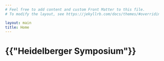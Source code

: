 ```yaml
---
# Feel free to add content and custom Front Matter to this file.
# To modify the layout, see https://jekyllrb.com/docs/themes/#overriding-theme-defaults

layout: main
title: Home
---
```


<h1>{{"Heidelberger Symposium"}}</h1>

<!-- *Lorem ipsum dolor sit amet, consectetur adipiscing elit, sed do eiusmod tempor incididunt ut labore et dolore magna aliqua. Quis viverra nibh cras pulvinar mattis nunc. Non quam lacus suspendisse faucibus. Accumsan lacus vel facilisis volutpat est velit egestas dui id. Penatibus et magnis dis parturient montes nascetur ridiculus. Turpis in eu mi bibendum. Urna duis convallis convallis tellus id interdum velit. Elementum tempus egestas sed sed risus pretium quam vulputate. Id volutpat lacus laoreet non curabitur gravida. Ac orci phasellus egestas tellus rutrum tellus pellentesque. Convallis aenean et tortor at risus. Accumsan in nisl nisi scelerisque eu ultrices. Varius vel pharetra vel turpis. Id faucibus nisl tincidunt eget nullam non nisi. Imperdiet proin fermentum leo vel orci. Gravida dictum fusce ut placerat. Porttitor eget dolor morbi non. Mi quis hendrerit dolor magna eget. Blandit massa enim nec dui nunc mattis enim ut. Egestas diam in arcu cursus. Eget mauris pharetra et ultrices. Convallis tellus id interdum velit laoreet id. Ac turpis egestas integer eget aliquet. Elementum facilisis leo vel fringilla est ullamcorper eget nulla facilisi. Quam nulla porttitor massa id. Eget nulla facilisi etiam dignissim diam quis. Nunc sed id semper risus in hendrerit. Pretium quam vulputate dignissim suspendisse in est ante in. Nunc mattis enim ut tellus. Mauris a diam maecenas sed enim ut sem viverra. Faucibus interdum posuere lorem ipsum dolor. Blandit turpis cursus in hac habitasse platea dictumst quisque sagittis. Condimentum id venenatis a condimentum vitae sapien pellentesque. Ac odio tempor orci dapibus ultrices in iaculis. Enim sit amet venenatis urna. Lobortis feugiat vivamus at augue eget arcu dictum varius. Facilisis leo vel fringilla est ullamcorper eget nulla facilisi. Scelerisque varius morbi enim nunc faucibus a pellentesque sit amet. Vitae aliquet nec ullamcorper sit amet risus. Netus et malesuada fames ac turpis egestas sed. Nunc congue nisi vitae suscipit tellus mauris. Accumsan lacus vel facilisis volutpat est. A arcu cursus vitae congue mauris rhoncus. Massa enim nec dui nunc mattis enim ut. Sagittis nisl rhoncus mattis rhoncus urna neque viverra justo. Tortor pretium viverra suspendisse potenti. Tempus egestas sed sed risus pretium. Ornare aenean euismod elementum nisi quis eleifend quam adipiscing. Quisque sagittis purus sit amet. Aliquet eget sit amet tellus cras adipiscing enim eu. Posuere sollicitudin aliquam ultrices sagittis orci. Ante metus dictum at tempor commodo ullamcorper a lacus vestibulum. Semper eget duis at tellus at. Vestibulum lectus mauris ultrices eros in cursus turpis massa tincidunt. Est ultricies integer quis auctor elit sed vulputate mi. Feugiat nibh sed pulvinar proin gravida hendrerit. Augue neque gravida in fermentum et sollicitudin ac orci phasellus. In aliquam sem fringilla ut morbi tincidunt augue interdum. Habitasse platea dictumst quisque sagittis purus sit amet volutpat. Dictum fusce ut placerat orci nulla. Nisi est sit amet facilisis magna etiam tempor orci. Ut aliquam purus sit amet luctus venenatis lectus. Et tortor at risus viverra adipiscing at in tellus integer. Cum sociis natoque penatibus et. Feugiat scelerisque varius morbi enim. Ante in nibh mauris cursus mattis. Nascetur ridiculus mus mauris vitae ultricies leo. Rhoncus urna neque viverra justo nec ultrices. Fermentum dui faucibus in ornare quam viverra orci sagittis. Eu mi bibendum neque egestas congue quisque. Purus viverra accumsan in nisl nisi scelerisque eu ultrices. Posuere sollicitudin aliquam ultrices sagittis orci a. Ultrices tincidunt arcu non sodales neque sodales ut etiam. Tristique senectus et netus et malesuada. Nullam eget felis eget nunc lobortis mattis aliquam. Nibh praesent tristique magna sit amet purus gravida. Semper auctor neque vitae tempus quam pellentesque nec nam. Massa tempor nec feugiat nisl pretium. Sem fringilla ut morbi tincidunt augue. Eget nunc scelerisque viverra mauris in aliquam. Sit amet nisl purus in. Suspendisse sed nisi lacus sed viverra. Orci a scelerisque purus semper eget duis at tellus. Dictumst quisque sagittis purus sit amet volutpat consequat. Maecenas sed enim ut sem viverra aliquet. In nibh mauris cursus mattis. Nunc vel risus commodo viverra maecenas accumsan lacus. Pharetra convallis posuere morbi leo. Tempor id eu nisl nunc mi ipsum. Turpis egestas pretium aenean pharetra magna ac placerat vestibulum lectus. Commodo odio aenean sed adipiscing. Augue ut lectus arcu bibendum at varius vel pharetra. Lorem mollis aliquam ut porttitor. Magnis dis parturient montes nascetur ridiculus mus mauris vitae. Dui sapien eget mi proin sed libero enim sed. Dignissim convallis aenean et tortor at risus viverra. Mi proin sed libero enim. Quis viverra nibh cras pulvinar mattis nunc sed. Rhoncus urna neque viverra justo nec ultrices dui. Pellentesque dignissim enim sit amet. Tincidunt augue interdum velit euismod in. Ut venenatis tellus in metus vulputate eu scelerisque. Faucibus purus in massa tempor nec feugiat. Pulvinar mattis nunc sed blandit libero volutpat sed cras ornare. Integer feugiat scelerisque varius morbi enim nunc. Lacus vestibulum sed arcu non. Ac turpis egestas maecenas pharetra convallis posuere morbi. Dictum non consectetur a erat. At auctor urna nunc id cursus metus aliquam. Arcu odio ut sem nulla. Magna eget est lorem ipsum dolor. Tempus iaculis urna id volutpat. Diam ut venenatis tellus in metus vulputate. Amet nisl purus in mollis nunc sed id. Orci porta non pulvinar neque. Metus dictum at tempor commodo ullamcorper. Odio eu feugiat pretium nibh ipsum consequat nisl. Eu non diam phasellus vestibulum lorem sed risus ultricies tristique. Nisl nisi scelerisque eu ultrices vitae auctor. Magna fringilla urna porttitor rhoncus dolor purus non. Sollicitudin ac orci phasellus egestas. Dolor sit amet consectetur adipiscing elit ut aliquam. Id leo in vitae turpis. Nulla malesuada pellentesque elit eget. Risus viverra adipiscing at in tellus integer feugiat scelerisque. Quam nulla porttitor massa id neque. Nibh sed pulvinar proin gravida hendrerit lectus a. Imperdiet proin fermentum leo vel orci porta non pulvinar neque. Aliquet eget sit amet tellus. Dui ut ornare lectus sit amet est placerat in egestas. Sem integer vitae justo eget. Fames ac turpis egestas maecenas pharetra convallis. Pellentesque adipiscing commodo elit at imperdiet dui accumsan sit amet. Sapien pellentesque habitant morbi tristique senectus et netus et. Morbi tincidunt ornare massa eget egestas purus viverra accumsan. Tortor at auctor urna nunc id cursus metus aliquam. Blandit massa enim nec dui nunc mattis enim ut. Eu nisl nunc mi ipsum faucibus vitae aliquet. Ipsum dolor sit amet consectetur adipiscing elit. Iaculis nunc sed augue lacus viverra vitae congue. Vitae proin sagittis nisl rhoncus mattis. Massa sed elementum tempus egestas sed. Lorem ipsum dolor sit amet consectetur. At lectus urna duis convallis. Adipiscing elit duis tristique sollicitudin nibh. Mauris pellentesque pulvinar pellentesque habitant morbi tristique senectus. Tortor at risus viverra adipiscing at in tellus integer feugiat. Pretium fusce id velit ut tortor pretium. Quam pellentesque nec nam aliquam sem. Adipiscing commodo elit at imperdiet dui. Purus gravida quis blandit turpis cursus in hac habitasse platea. Ornare suspendisse sed nisi lacus sed. Nec ultrices dui sapien eget mi proin sed libero enim. A pellentesque sit amet porttitor. Pretium nibh ipsum consequat nisl vel pretium lectus. Diam maecenas ultricies mi eget mauris pharetra et ultrices neque. Pellentesque habitant morbi tristique senectus et netus et. Vitae tortor condimentum lacinia quis vel eros donec ac. In iaculis nunc sed augue lacus. Netus et malesuada fames ac turpis egestas sed tempus. Vestibulum mattis ullamcorper velit sed ullamcorper morbi tincidunt ornare. Vulputate mi sit amet mauris commodo quis imperdiet massa. Mus mauris vitae ultricies leo integer malesuada nunc vel risus. Elit scelerisque mauris pellentesque pulvinar pellentesque habitant. Elementum nisi quis eleifend quam. Non arcu risus quis varius quam quisque id diam vel. Tellus orci ac auctor augue mauris augue neque gravida. Massa eget egestas purus viverra accumsan in nisl nisi. Purus viverra accumsan in nisl nisi. Amet est placerat in egestas erat imperdiet. Magna fermentum iaculis eu non diam phasellus vestibulum lorem sed. Sagittis nisl rhoncus mattis rhoncus urna. Laoreet sit amet cursus sit amet. Eros donec ac odio tempor orci dapibus ultrices in iaculis. Aenean sed adipiscing diam donec. Morbi tincidunt ornare massa eget egestas purus viverra accumsan in. Gravida in fermentum et sollicitudin ac orci. Nisi vitae suscipit tellus mauris a. Pellentesque massa placerat duis ultricies. Faucibus nisl tincidunt eget nullam non nisi. Venenatis tellus in metus vulputate. Commodo elit at imperdiet dui accumsan sit. Id volutpat lacus laoreet non curabitur gravida arcu ac tortor. Euismod elementum nisi quis eleifend quam adipiscing vitae proin. Tempus quam pellentesque nec nam. Sed faucibus turpis in eu mi bibendum neque. At erat pellentesque adipiscing commodo elit. Elementum curabitur vitae nunc sed velit dignissim. Eu sem integer vitae justo eget magna fermentum iaculis eu. Purus semper eget duis at tellus at. Ipsum dolor sit amet consectetur adipiscing elit duis. Purus sit amet volutpat consequat mauris nunc congue nisi. Ornare quam viverra orci sagittis eu volutpat odio. Nulla porttitor massa id neque aliquam. Semper quis lectus nulla at volutpat diam ut venenatis. Dui vivamus arcu felis bibendum ut tristique. Gravida cum sociis natoque penatibus et. Porttitor rhoncus dolor purus non enim praesent elementum. Quis eleifend quam adipiscing vitae proin sagittis nisl rhoncus. Sed euismod nisi porta lorem. Vulputate eu scelerisque felis imperdiet proin fermentum leo. Nulla facilisi etiam dignissim diam quis enim. Mi bibendum neque egestas congue quisque egestas. Ornare suspendisse sed nisi lacus sed viverra tellus in. Elementum integer enim neque volutpat ac tincidunt. Tincidunt dui ut ornare lectus sit amet est. Vitae suscipit tellus mauris a diam maecenas sed enim ut. Morbi quis commodo odio aenean sed adipiscing diam donec. Et egestas quis ipsum suspendisse ultrices. Interdum consectetur libero id faucibus. Suscipit tellus mauris a diam maecenas sed enim. Mauris sit amet massa vitae tortor. Egestas fringilla phasellus faucibus scelerisque eleifend donec pretium vulputate sapien. Odio morbi quis commodo odio aenean sed adipiscing. Et leo duis ut diam quam nulla porttitor. Sagittis aliquam malesuada bibendum arcu. Dignissim diam quis enim lobortis. Gravida neque convallis a cras semper auctor neque. Ultricies tristique nulla aliquet enim. Lobortis feugiat vivamus at augue. Volutpat diam ut venenatis tellus in metus vulputate. Aliquam eleifend mi in nulla posuere sollicitudin aliquam ultrices sagittis. Arcu bibendum at varius vel pharetra vel. Posuere urna nec tincidunt praesent. Neque laoreet suspendisse interdum consectetur libero. Nec nam aliquam sem et. Sit amet consectetur adipiscing elit duis tristique sollicitudin. Dui nunc mattis enim ut tellus elementum sagittis vitae. Mi sit amet mauris commodo quis imperdiet massa tincidunt. Justo laoreet sit amet cursus sit amet. Suspendisse sed nisi lacus sed viverra tellus. Amet cursus sit amet dictum sit amet justo. Sagittis nisl rhoncus mattis rhoncus urna neque viverra justo. Vitae elementum curabitur vitae nunc sed velit. Feugiat vivamus at augue eget arcu dictum. Ac turpis egestas sed tempus urna et pharetra. Eu lobortis elementum nibh tellus molestie nunc non blandit. Elit at imperdiet dui accumsan sit amet nulla facilisi. Lectus sit amet est placerat in. Justo donec enim diam vulputate ut. Viverra tellus in hac habitasse platea dictumst. Felis imperdiet proin fermentum leo vel. Nisl purus in mollis nunc sed id semper risus. Et netus et malesuada fames ac. Nunc congue nisi vitae suscipit tellus mauris a diam maecenas. Ut consequat semper viverra nam libero justo laoreet sit. Mus mauris vitae ultricies leo. Mattis ullamcorper velit sed ullamcorper morbi tincidunt ornare massa. Ut aliquam purus sit amet luctus venenatis. Consectetur adipiscing elit ut aliquam purus sit. Diam vel quam elementum pulvinar etiam non quam. Faucibus turpis in eu mi. Blandit massa enim nec dui nunc mattis enim ut tellus. Amet nisl suscipit adipiscing bibendum est. Amet porttitor eget dolor morbi. Tincidunt dui ut ornare lectus sit amet est placerat in. Mi sit amet mauris commodo quis. Dolor purus non enim praesent elementum. Diam vulputate ut pharetra sit amet aliquam id diam maecenas. Laoreet suspendisse interdum consectetur libero id faucibus nisl. Blandit massa enim nec dui. In vitae turpis massa sed elementum. Enim tortor at auctor urna nunc id cursus. Hac habitasse platea dictumst quisque. Dignissim sodales ut eu sem integer vitae justo eget magna. Facilisis leo vel fringilla est ullamcorper eget nulla facilisi. Turpis in eu mi bibendum neque egestas. Pellentesque eu tincidunt tortor aliquam nulla. In nulla posuere sollicitudin aliquam ultrices sagittis orci a scelerisque. Egestas integer eget aliquet nibh praesent tristique magna sit amet. Pulvinar mattis nunc sed blandit libero volutpat sed cras. Dignissim sodales ut eu sem integer. Integer vitae justo eget magna fermentum. Augue neque gravida in fermentum et sollicitudin. Pellentesque habitant morbi tristique senectus et. Cursus turpis massa tincidunt dui ut. Facilisis mauris sit amet massa vitae tortor. Egestas pretium aenean pharetra magna ac placerat vestibulum lectus. Facilisi cras fermentum odio eu feugiat pretium nibh ipsum. Nisl vel pretium lectus quam id leo in. Laoreet id donec ultrices tincidunt arcu non. Aliquam sem fringilla ut morbi tincidunt augue interdum velit euismod. Augue ut lectus arcu bibendum at varius vel pharetra vel. Nam at lectus urna duis convallis convallis tellus. Quis auctor elit sed vulputate mi sit amet mauris. Est placerat in egestas erat imperdiet sed euismod nisi porta. Dui sapien eget mi proin sed libero enim sed. Cursus risus at ultrices mi. Dignissim suspendisse in est ante. Pharetra massa massa ultricies mi quis. Nibh nisl condimentum id venenatis a condimentum vitae sapien pellentesque. Egestas egestas fringilla phasellus faucibus scelerisque eleifend donec pretium. Tempor nec feugiat nisl pretium fusce id velit ut. Diam sollicitudin tempor id eu nisl nunc. Tincidunt ornare massa eget egestas purus viverra accumsan in. Dictum fusce ut placerat orci nulla pellentesque. Consectetur purus ut faucibus pulvinar elementum integer enim. Aliquam nulla facilisi cras fermentum odio eu feugiat pretium. Pulvinar etiam non quam lacus suspendisse faucibus interdum. Libero volutpat sed cras ornare.* -->